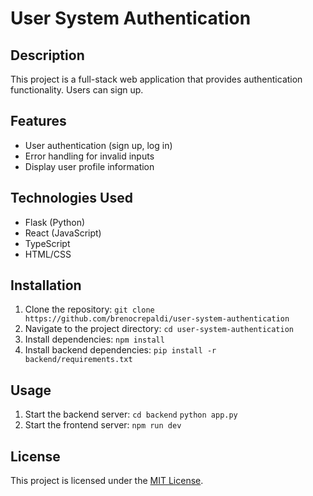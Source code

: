 # User System Authentication

## Description
This project is a full-stack web application that provides authentication functionality. Users can sign up.

## Features
- User authentication (sign up, log in)
- Error handling for invalid inputs
- Display user profile information

## Technologies Used
- Flask (Python)
- React (JavaScript)
- TypeScript
- HTML/CSS

## Installation
1. Clone the repository: 
    `git clone https://github.com/brenocrepaldi/user-system-authentication`
2. Navigate to the project directory: 
    `cd user-system-authentication`
3. Install dependencies:
   `npm install`
4. Install backend dependencies:
   `pip install -r backend/requirements.txt`

## Usage
1. Start the backend server:
   `cd backend`
   `python app.py`
2. Start the frontend server:
   `npm run dev`

## License
This project is licensed under the [MIT License](LICENSE).



